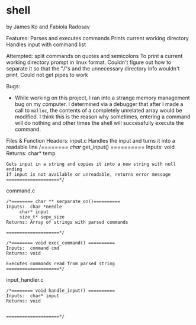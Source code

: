 # shell

by James Ko and Fabiola Radosav

Features:
	Parses and executes commands
	Prints current working directory
	Handles input with command list

Attempted:
	 split commands on quotes and semicolons
	To print a current working directory prompt in linux format. Couldn't figure out how to separate it so that the "/"s and the unnecessary directory info wouldn't print.
	Could not get pipes to work

Bugs:
			
- While working on this project, I ran into a strange memory management bug on my computer. I determined via a debugger that after I made a call to `malloc`, the contents of a completely unrelated array would be modified. I think this is the reason why sometimes, entering a command will do nothing and other times the shell will successfully execute the command.

Files & Function Headers:
input.c
	Handles the input and turns it into a readable line
	/*======== char* get_input() ==========
	Inputs:  void
	Returns: char* temp 

	Gets input in a string and copies it into a new string with null ending
	If input is not available or unreadable, returns error message
	====================*/

command.c
	
	/*======== char ** serparate_on()==========
	Inputs:  char *needle
		 char* input
		 size_t* sepv_size
	Returns: Array of strings with parsed commands 

	====================*/

	/*======== void exec_command() ==========
	Inputs:  command cmd
	Returns: void

	Executes commands read from parsed string
	====================*/

input_handler.c
	
	/*======== void handle_input() ==========
	Inputs:  char* input
	Returns: void 

	
	====================*/	
